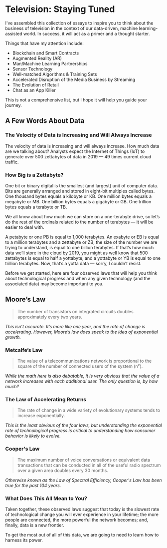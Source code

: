 # Television: Staying Tuned

I've assembled this collection of essays to inspire you to think about the business of television in the context of our data-driven, machine learning-assisted world. In success, it will act as a primer and a thought starter.

Things that have my attention include:

* Blockchain and Smart Contracts
* Augmented Reality \(AR\)
* Man/Machine Learning Partnerships
* Sensor Technology
* Well-matched Algorithms & Training Sets
* Accelerated Disruption of the Media Business by Streaming
* The Evolution of Retail
* Chat as an App Killer

This is not a comprehensive list, but I hope it will help you guide your journey.

## A Few Words About Data

### The Velocity of Data is Increasing and Will Always Increase

The velocity of data is increasing and will always increase. How much data are we talking about? Analysts expect the Internet of Things \(IoT\) to generate over 500 zettabytes of data in 2019 — 49 times current cloud traffic.

### How Big is a Zettabyte?

One bit or binary digital is the smallest \(and largest\) unit of computer data. Bits are generally arranged and stored in eight-bit multiples called bytes. One thousand bytes equals a kilobyte or KB. One million bytes equals a megabyte or MB. One billion bytes equals a gigabyte or GB. One trillion bytes equals a terabyte or TB.

We all know about how much we can store on a one-terabyte drive, so let’s do the rest of the ordinals related to the number of terabytes — it will be easier to deal with.

A petabyte or one PB is equal to 1,000 terabytes. An exabyte or EB is equal to a million terabytes and a zettabyte or ZB, the size of the number we are trying to understand, is equal to one billion terabytes. If that’s how much data we’ll store in the cloud by 2019, you might as well know that 500 zettabytes is equal to half a yottabyte, and a yottabyte or YB is equal to one trillion terabytes. Now, that’s a yotta data — sorry, I couldn’t resist.

Before we get started, here are four observed laws that will help you think about technological progress and when any given technology \(and the associated data\) may become important to you.

## Moore’s Law

> The number of transistors on integrated circuits doubles approximately every two years.

_This isn’t accurate. It’s more like one year, and the rate of change is accelerating. However, Moore’s law does speak to the idea of exponential growth._

### Metcalfe’s Law

> The value of a telecommunications network is proportional to the square of the number of connected users of the system \(n²\).

_While the math here is also debatable, it is very obvious that the value of a network increases with each additional user. The only question is, by how much?_

### The Law of Accelerating Returns

> The rate of change in a wide variety of evolutionary systems tends to increase exponentially.

_This is the least obvious of the four laws, but understanding the exponential rate of technological progress is critical to understanding how consumer behavior is likely to evolve._

### Cooper's Law

> The maximum number of voice conversations or equivalent data transactions that can be conducted in all of the useful radio spectrum over a given area doubles every 30 months.

_Otherwise known as the Law of Spectral Efficiency, Cooper's Law has been true for the past 104 years._

### What Does This All Mean to You?

Taken together, these observed laws suggest that today is the slowest rate of technological change you will ever experience in your lifetime; the more people are connected, the more powerful the network becomes; and, finally, data is a new frontier.

To get the most out of all of this data, we are going to need to learn how to harness its power.

